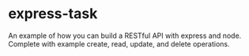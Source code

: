 # express-task
An example of how you can build a RESTful API with express and node. Complete with example create, read, update, and delete operations.
